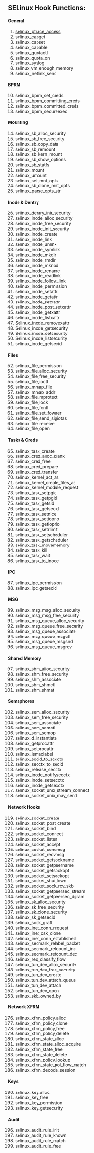 
## **SELinux Hook Functions:**

#### General

1. [selinux_ptrace_access]()
2. selinux_capget
3. selinux_capset
4. selinux_capable
5. selinux_quotactl
6. selinux_quota_on
7. selinux_syslog
8. selinux_vm_enough_memory
9. selinux_netlink_send

#### BPRM
10. selinux_bprm_set_creds
11. selinux_bprm_committing_creds
12. selinux_bprm_committed_creds
13. selinux_bprm_secureexec

#### Mounting
14. selinux_sb_alloc_security
15. selinux_sb_free_security
16. selinux_sb_copy_data
17. selinux_sb_remount
18. selinux_sb_kern_mount
19. selinux_sb_show_options
20. selinux_sb_statfs
21. selinux_mount
22. selinux_umount
23. selinux_set_mnt_opts
24. selinux_sb_clone_mnt_opts
25. selinux_parse_opts_str

#### Inode & Dentry
26. selinux_dentry_init_security
27. selinux_inode_alloc_security
28. selinux_inode_free_security
29. selinux_inode_init_security
30. selinux_inode_create
31. selinux_inode_link
32. selinux_inode_unlink
33. selinux_inode_symlink
34. selinux_inode_mkdir
35. selinux_inode_rmdir
36. selinux_inode_mknod
37. selinux_inode_rename
38. selinux_inode_readlink
39. selinux_inode_follow_link
40. selinux_inode_permission
41. selinux_inode_setattr
42. selinux_inode_getattr
43. selinux_inode_setxattr
44. selinux_inode_post_setxattr
45. selinux_inode_getxattr
46. selinux_inode_listxattr
47. Selinux_inode_removexattr
48. Selinux_inode_getsecurity
49. Selinux_inode_setsecurity
50. Selinux_inode_listsecurity
51. selinux_inode_getsecid

#### Files
52. selinux_file_permission
53. selinux_file_alloc_security
54. selinux_file_free_security
55. selinux_file_ioctl
56. selinux_mmap_file
57. selinux_mmap_addr
58. selinux_file_mprotect
59. selinux_file_lock
60. selinux_file_fcntl
61. selinux_file_set_fowner
62. selinux_file_send_sigiotas
63. selinux_file_receive
64. selinux_file_open

#### Tasks & Creds
65. selinux_task_create
66. selinux_cred_alloc_blank
67. selinux_cred_free
68. selinux_cred_prepare
69. selinux_cred_transfer
70. selinux_kernel_act_as
71. selinux_kernel_create_files_as
72. selinux_kernel_module_request
73. selinux_task_setpgid
74. selinux_task_getpgid
75. selinux_task_getsid
76. selinux_task_getsecid
77. selinux_task_setnice
78. selinux_task_setioprio
79. selinux_task_getioprio
80. selinux_task_setrlimit
81. selinux_task_setscheduler
82. selinux_task_getscheduler
83. selinux_task_movememory
84. selinux_task_kill
85. selinux_task_wait
86. selinux_task_to_inode

#### IPC
87. selinux_ipc_permission
88. selinux_ipc_getsecid

#### MSG
89. selinux_msg_msg_alloc_security
90. selinux_msg_msg_free_security
91. selinux_msg_queue_alloc_security
92. selinux_msg_queue_free_security
93. selinux_msg_queue_associate
94. selinux_msg_queue_msgctl
95. selinux_msg_queue_msgsnd
96. selinux_msg_queue_msgrcv

#### Shared Memory
97. selinux_shm_alloc_security
98. selinux_shm_free_security
99. selinux_shm_associate
100. selinux_shm_shmctl
101. selinux_shm_shmat

#### Semaphores
102. selinux_sem_alloc_security
103. selinux_sem_free_security
104. selinux_sem_associate
105. selinux_sem_semctl
106. selinux_sem_semop
107. selinux_d_instantiate
108. selinux_getprocattr
109. selinux_setprocattr
110. selinux_ismaclabel
111. selinux_secid_to_secctx
112. selinux_secctx_to_secid
113. selinux_release_secctx
114. selinux_inode_notifysecctx
115. selinux_inode_setsecctx
116. selinux_inode_getsecctx
117. selinux_socket_unix_stream_connect
118. selinux_socket_unix_may_send

#### Network Hooks
119. selinux_socket_create
120. selinux_socket_post_create
121. selinux_socket_bind
122. selinux_socket_connect
123. selinux_socket_listen
124. selinux_socket_accept
125. selinux_socket_sendmsg
126. selinux_socket_recvmsg
127. selinux_socket_getsockname
128. selinux_socket_getpeername
129. selinux_socket_getsockopt
130. selinux_socket_setsockopt
131. selinux_socket_shutdown
132. selinux_socket_sock_rcv_skb
133. selinux_socket_getpeersec_stream
134. selinux_socket_getpeersec_dgram
135. selinux_sk_alloc_security
136. selinux_sk_free_security
137. selinux_sk_clone_security
138. selinux_sk_getsecid
139. selinux_sock_graft
140. selinux_inet_conn_request
141. selinux_inet_csk_clone
142. selinux_inet_conn_established
143. selinux_secmark_relabel_packet
144. selinux_secmark_refcount_inc
145. selinux_secmark_refcount_dec
146. selinux_req_classify_flow
147. selinux_tun_dev_alloc_security
148. selinux_tun_dev_free_security
149. selinux_tun_dev_create
150. selinux_tun_dev_attach_queue
151. selinux_tun_dev_attach
152. selinux_tun_dev_open
153. selinux_skb_owned_by

#### Network XFRM
176. selinux_xfrm_policy_alloc
177. selinux_xfrm_policy_clone
178. selinux_xfrm_policy_free
179. selinux_xfrm_policy_delete
180. selinux_xfrm_state_alloc
181. selinux_xfrm_state_alloc_acquire
182. selinux_xfrm_state_free
183. selinux_xfrm_state_delete
184. selinux_xfrm_policy_lookup
185. selinux_xfrm_state_pol_flow_match
186. selinux_xfrm_decode_session

#### Keys
190. selinux_key_alloc
191. selinux_key_free
192. selinux_key_permission
193. selinux_key_getsecurity

#### Audit
196. selinux_audit_rule_init
197. selinux_audit_rule_known
198. selinux_audit_rule_match
199. selinux_audit_rule_free
